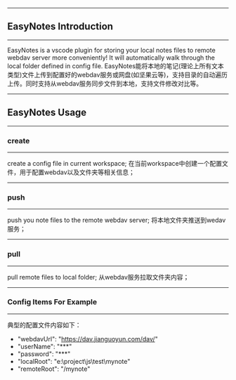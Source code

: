 ---------------------------
## EasyNotes Introduction
---------------------------
EasyNotes is a vscode plugin for storing your local notes files to remote webdav server more conveniently!
It will automatically walk through the local folder defined in config file.
EasyNotes能将本地的笔记(理论上所有文本类型)文件上传到配置好的webdav服务或网盘(如坚果云等)，支持目录的自动遍历上传。同时支持从webdav服务同步文件到本地，支持文件修改对比等。

---------------------------
## EasyNotes Usage
---------------------------

### create
---------------------------
create a config file in current workspace;
在当前workspace中创建一个配置文件，用于配置webdav以及文件夹等相关信息；

---------------------------
### push
---------------------------
push you note files to the remote webdav server;
将本地文件夹推送到wedav服务；

---------------------------
### pull
---------------------------
pull remote files to local folder;
从webdav服务拉取文件夹内容；

---------------------------
### Config Items For Example
---------------------------
典型的配置文件内容如下：
- "webdavUrl": "https://dav.jianguoyun.com/dav/"
- "userName": "***"
- "password": "***"
- "localRoot": "e:\\project\\js\\test\\mynote"
- "remoteRoot": "/mynote"
